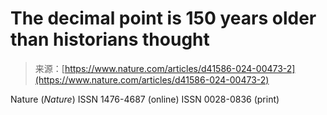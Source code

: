 <!--yml
category: 未分类
date: 2024-05-29 13:28:59
-->

# The decimal point is 150 years older than historians thought

> 来源：[https://www.nature.com/articles/d41586-024-00473-2](https://www.nature.com/articles/d41586-024-00473-2)

Nature (*Nature*) ISSN 1476-4687 (online) ISSN 0028-0836 (print)